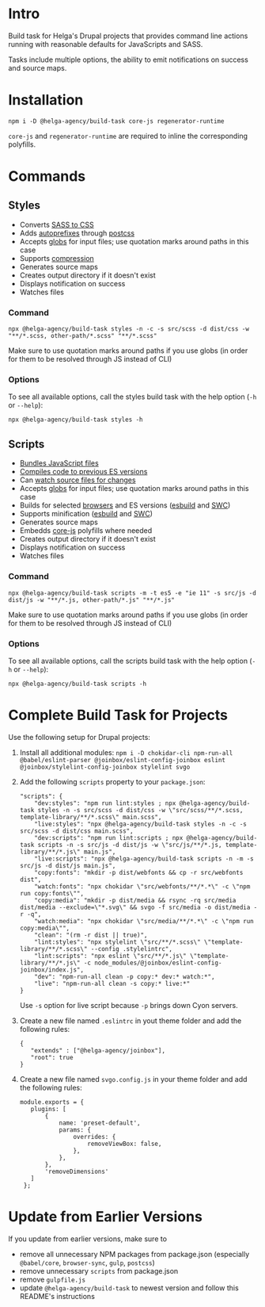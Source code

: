 # Intro

Build task for Helga's Drupal projects that provides command line actions running with reasonable
defaults for JavaScripts and SASS.

Tasks include multiple options, the ability to emit notifications on success and source maps.


# Installation

`npm i -D @helga-agency/build-task core-js regenerator-runtime`

`core-js` and `regenerator-runtime` are required to inline the corresponding polyfills.

# Commands


## Styles

- Converts [SASS to CSS](https://github.com/sass/dart-sass)
- Adds [autoprefixes](https://github.com/postcss/autoprefixer) through [postcss](https://postcss.org/)
- Accepts [globs](https://www.npmjs.com/package/glob) for input files; use quotation marks around
paths in this case
- Supports [compression](https://sass-lang.com/documentation/cli/dart-sass#style)
- Generates source maps
- Creates output directory if it doesn't exist
- Displays notification on success
- Watches files

### Command

`npx @helga-agency/build-task styles -n -c -s src/scss -d dist/css -w "**/*.scss, other-path/*.scss" "**/*.scss"`

Make sure to use quotation marks around paths if you use globs (in order for them to be resolved
through JS instead of CLI)

### Options

To see all available options, call the styles build task with the help option (`-h` or `--help`):

`npx @helga-agency/build-task styles -h`


## Scripts

- [Bundles JavaScript files](https://esbuild.github.io/)
- [Compiles code to previous ES versions](https://swc.rs/)
- Can [watch source files for changes](https://esbuild.github.io/api/#watch)
- Accepts [globs](https://www.npmjs.com/package/glob) for input files; use quotation marks around
paths in this case
- Builds for selected [browsers](https://github.com/browserslist/browserslist) and ES versions ([esbuild](https://esbuild.github.io/api/#target) and [SWC](https://swc.rs/docs/configuration/compilation#jsctarget))
- Supports minification ([esbuild](https://esbuild.github.io/api/#minify) and [SWC](https://swc.rs/docs/configuration/minification))
- Generates source maps
- Embedds [core-js](https://github.com/zloirock/core-js) polyfills where needed
- Creates output directory if it doesn't exist
- Displays notification on success
- Watches files

### Command

`npx @helga-agency/build-task scripts -m -t es5 -e "ie 11" -s src/js -d dist/js -w "**/*.js, other-path/*.js" "**/*.js"`

Make sure to use quotation marks around paths if you use globs (in order for them to be resolved
through JS instead of CLI)

### Options

To see all available options, call the scripts build task with the help option (`-h` or `--help`):

`npx @helga-agency/build-task scripts -h`



# Complete Build Task for Projects

Use the following setup for Drupal projects:

1. Install all additional modules:
    `npm i -D chokidar-cli npm-run-all @babel/eslint-parser @joinbox/eslint-config-joinbox eslint @joinbox/stylelint-config-joinbox stylelint svgo`
2. Add the following `scripts` property to your `package.json`:
    ```
    "scripts": {
        "dev:styles": "npm run lint:styles ; npx @helga-agency/build-task styles -n -s src/scss -d dist/css -w \"src/scss/**/*.scss, template-library/**/*.scss\" main.scss",
        "live:styles": "npx @helga-agency/build-task styles -n -c -s src/scss -d dist/css main.scss",
        "dev:scripts": "npm run lint:scripts ; npx @helga-agency/build-task scripts -n -s src/js -d dist/js -w \"src/js/**/*.js, template-library/**/*.js\" main.js",
        "live:scripts": "npx @helga-agency/build-task scripts -n -m -s src/js -d dist/js main.js",
        "copy:fonts": "mkdir -p dist/webfonts && cp -r src/webfonts dist",
        "watch:fonts": "npx chokidar \"src/webfonts/**/*.*\" -c \"npm run copy:fonts\"",
        "copy:media": "mkdir -p dist/media && rsync -rq src/media dist/media --exclude=\"*.svg\" && svgo -f src/media -o dist/media -r -q",
        "watch:media": "npx chokidar \"src/media/**/*.*\" -c \"npm run copy:media\"",
        "clean": "(rm -r dist || true)",
        "lint:styles": "npx stylelint \"src/**/*.scss\" \"template-library/**/*.scss\" --config .stylelintrc",
        "lint:scripts": "npx eslint \"src/**/*.js\" \"template-library/**/*.js\" -c node_modules/@joinbox/eslint-config-joinbox/index.js",
        "dev": "npm-run-all clean -p copy:* dev:* watch:*",
        "live": "npm-run-all clean -s copy:* live:*"
    }
    ```
    
    Use `-s` option for live script because `-p` brings down Cyon servers.

3. Create a new file named `.eslintrc` in yout theme folder and add the following rules:
    ```
   {
       "extends" : ["@helga-agency/joinbox"],
       "root": true
    }
   ```
4. Create a new file named `svgo.config.js` in your theme folder and add the following rules:
   ```
   module.exports = {
      plugins: [
          {
              name: 'preset-default',
              params: {
                  overrides: {
                      removeViewBox: false,
                  },
              },
          },
          'removeDimensions'
      ]
    };
   ```



# Update from Earlier Versions

If you update from earlier versions, make sure to 
- remove all unnecessary NPM packages from package.json (especially `@babel/core`, `browser-sync`, `gulp`, `postcss`)
- remove unnecessary `scripts` from package.json
- remove `gulpfile.js`
- update `@helga-agency/build-task` to newest version and follow this README's instructions
